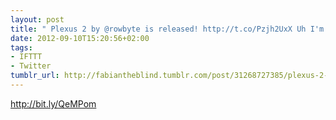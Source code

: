 ```yaml
---
layout: post
title: " Plexus 2 by @rowbyte is released! http://t.co/Pzjh2UxX Uh I'm so exited to"
date: 2012-09-10T15:20:56+02:00
tags:
- IFTTT
- Twitter
tumblr_url: http://fabiantheblind.tumblr.com/post/31268727385/plexus-2-by-rowbyte-is-released-http-t-co-pzjh2uxx
---
```

http://bit.ly/QeMPom
